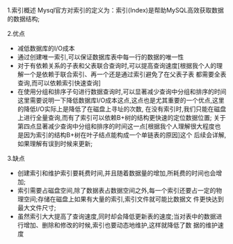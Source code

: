 1.索引概述
    Mysql官方对索引的定义为：索引(Index)是帮助MySQL高效获取数据的数据结构;

2.优点
  - 减低数据库的I/O成本
  - 通过创建唯一索引,可以保证数据库表中每一行的数据的唯一性
  - 对于有依赖关系的子表和父表联合查询时,可以提高查询速度[根据我个人的理解一个是依赖于联合索引、再一个还是通过索引避免了在父表子表
    都需要全表查询,而可以依赖索引快速查询]
  - 在使用分组和排序子句进行数据查询时,可以显著减少查询中分组和排序的时间
  这里需要说明一下降低数据库I/O成本这点,这点也是尤其重要的一个优点,这里的降低I/O实际上是降低了在磁盘上寻址的次数,
在没有索引时,我们只能在磁盘上进行全量查询,而有了索引可以依赖B+树的结构更快速的定位数据位置;
  关于第四点显著减少查询中分组和排序的时间这一点[根据我个人理解很大程度也是因为索引的结构B+树在叶子结点能构成一个单链表的原因]这个
后续会详解,如果理解有误到时候来更新;

3.缺点
  - 创建索引和维护索引要耗费时间,并且随着数据量的增加,所耗费的时间也会增加;
  - 索引需要占磁盘空间,除了数据表占数据空间之外,每一个索引还要占一定的物理空间;存储在磁盘上如果有大量的索引,索引文件就可能比数据文
    件更快达到最大文件尺寸;
  - 虽然索引大大提高了查询速度,同时却会降低更新表的速度;当对表中的数据进行增加、删除和修改的时候,索引也要动态地维护,这样就降低了数
    据的维护速度